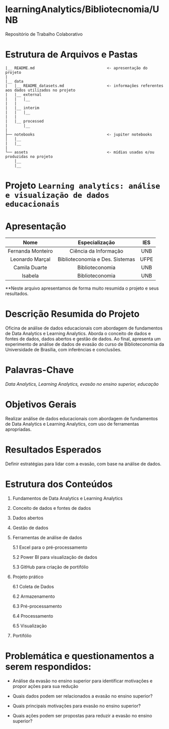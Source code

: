 # learningAnalytics/Bibliotecnomia/UNB
Repositório de Trabalho Colaborativo

# Estrutura de Arquivos e Pastas

```
|__ README.md                                <- apresentação do projeto
|
|__ data
|   │__ README_datasets.md                   <- informações referentes aos dados utilizados no projeto
|   |__ external
|   |   |__ 
|   |
|   |__ interim
|   |   |__ 
|   |
|   |__ processed
|       |__ 
|
├── notebooks                                <- jupiter notebooks
│   |__ 
|   |__ 
|
└── assets                                   <- mídias usadas e/ou produzidas no projeto
    |__                          
    |__                    

```

# Projeto `Learning analytics: análise e visualização de dados educacionais`


# Apresentação



| Nome  | Especialização | IES |
| :---: | :-----------: | :---: |
| Fernanda Monteiro| Ciência da Informação | UNB |
| Leonardo Marçal  | Biblioteconomia e Des. Sistemas | UFPE |
| Camila Duarte  | Biblioteconomia | UNB |
| Isabela  | Biblioteconomia | UNB |

**Neste arquivo apresentamos de forma muito resumida o projeto e seus resultados. 

# Descrição Resumida do Projeto 

Oficina de análise de dados educacionais com abordagem de fundamentos de Data Analytics e Learning Analytics. Aborda o conceito de dados e fontes de dados, dados abertos e gestão de dados. Ao final, apresenta um experimento de análise de dados de evasão do curso de Biblioteconomia da Universidade de Brasília, com inferências e conclusões. 

# Palavras-Chave 

*Data Analytics, Learning Analytics, evasão no ensino superior, educação* 

 
# Objetivos Gerais 

Realizar análise de dados educacionais com abordagem de fundamentos de Data Analytics e Learning Analytics, com uso de ferramentas apropriadas. 

 

# Resultados Esperados 

Definir estratégias para lidar com a evasão, com base na análise de dados. 

 

# Estrutura dos Conteúdos

1. Fundamentos de Data Analytics e Learning Analytics 

2. Conceito de dados e fontes de dados 

3. Dados abertos 

4. Gestão de dados 

5. Ferramentas de análise de dados 

   5.1 Excel para o pré-processamento 

   5.2 Power BI para visualização de dados 

   5.3 GitHub para criação de portifólio 

6. Projeto prático 

   6.1 Coleta de Dados

   6.2 Armazenamento 

   6.3 Pré-processamento 

   6.4 Processamento 

   6.5 Visualização 

7. Portifólio 

 

# Problemática e questionamentos a serem respondidos:

* Análise da evasão no ensino superior para identificar motivações e propor ações para sua redução 

* Quais dados podem ser relacionados a evasão no ensino superior? 

* Quais principais motivações para evasão no ensino superior? 

* Quais ações podem ser propostas para reduzir a evasão no ensino superior? 

